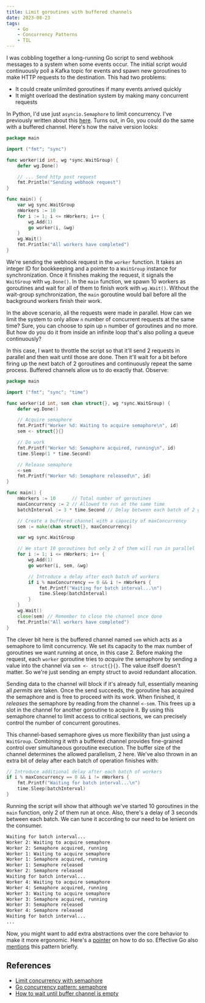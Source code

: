 ```yaml
---
title: Limit goroutines with buffered channels
date: 2023-08-23
tags:
    - Go
    - Concurrency Patterns
    - TIL
---
```


I was cobbling together a long-running Go script to send webhook messages to a system when
some events occur. The initial script would continuously poll a Kafka topic for events and
spawn new goroutines to make HTTP requests to the destination. This had two problems:

* It could create unlimited goroutines if many events arrived quickly
* It might overload the destination system by making many concurrent requests

In Python, I'd use just `asyncio.Semaphore` to limit concurrency. I've previously written
about this [here]. Turns out, in Go, you could do the same with a buffered channel. Here's
how the naive version looks:

```go
package main

import ("fmt"; "sync")

func worker(id int, wg *sync.WaitGroup) {
    defer wg.Done()

    // ... Send http post request
    fmt.Println("Sending webhook request")
}

func main() {
    var wg sync.WaitGroup
    nWorkers := 10
    for i := 1; i <= nWorkers; i++ {
        wg.Add(1)
        go worker(i, &wg)
    }
    wg.Wait()
    fmt.Println("All workers have completed")
}
```

We're sending the webhook request in the `worker` function. It takes an integer ID for
bookkeeping and a pointer to a `WaitGroup` instance for synchronization. Once it finishes
making the request, it signals the `WaitGroup` with `wg.Done()`. In the `main` function,
we spawn 10 workers as goroutines and wait for all of them to finish work with `wg.Wait()`.
Without the wait-group synchronization, the `main` goroutine would bail before all the
background workers finish their work.

In the above scenario, all the requests were made in parallel. How can we limit the system
to only allow `n` number of concurrent requests at the same time? Sure, you can choose to
spin up `n` number of goroutines and no more. But how do you do it from inside an infinite
loop that's also polling a queue continuously?

In this case, I want to throttle the script so that it'll send 2 requests in parallel and
then wait until those are done. Then it'll wait for a bit before firing up the next batch of
2 goroutines and continuously repeat the same process. Buffered channels allow us to do
exactly that. Observe:

```go
package main

import ("fmt"; "sync"; "time")

func worker(id int, sem chan struct{}, wg *sync.WaitGroup) {
    defer wg.Done()

    // Acquire semaphore
    fmt.Printf("Worker %d: Waiting to acquire semaphore\n", id)
    sem <- struct{}{}

    // Do work
    fmt.Printf("Worker %d: Semaphore acquired, running\n", id)
    time.Sleep(1 * time.Second)

    // Release semaphore
    <-sem
    fmt.Printf("Worker %d: Semaphore released\n", id)
}

func main() {
    nWorkers := 10      // Total number of goroutines
    maxConcurrency := 2 // Allowed to run at the same time
    batchInterval := 3 * time.Second // Delay between each batch of 2 goros

    // Create a buffered channel with a capacity of maxConcurrency
    sem := make(chan struct{}, maxConcurrency)

    var wg sync.WaitGroup

    // We start 10 goroutines but only 2 of them will run in parallel
    for i := 1; i <= nWorkers; i++ {
        wg.Add(1)
        go worker(i, sem, &wg)

        // Introduce a delay after each batch of workers
        if i % maxConcurrency == 0 && i != nWorkers {
            fmt.Printf("Waiting for batch interval...\n")
            time.Sleep(batchInterval)
        }
    }
    wg.Wait()
    close(sem) // Remember to close the channel once done
    fmt.Println("All workers have completed")
}
```

The clever bit here is the buffered channel named `sem` which acts as a semaphore to limit
concurrency. We set its capacity to the max number of goroutines we want running at once,
in this case 2. Before making the request, each `worker` goroutine tries to *acquire* the
semaphore by sending a value into the channel via `sem <- struct{}{}`. The value itself
doesn't matter. So we're just sending an empty struct to avoid redundant allocation.

Sending data to the channel will block if it's already full, essentially meaning all
*permits* are taken. Once the send succeeds, the goroutine has acquired the semaphore and is
free to proceed with its work. When finished, it *releases* the semaphore by reading from
the channel `<-sem`. This frees up a slot in the channel for another goroutine to acquire
it. By using this semaphore channel to limit access to critical sections, we can precisely
control the number of concurrent goroutines.

This channel-based semaphore gives us more flexibility than just using a `WaitGroup`.
Combining it with a buffered channel provides fine-grained control over simultaneous
goroutine execution. The buffer size of the channel determines the allowed parallelism, 2
here. We've also thrown in an extra bit of delay after each batch of operation finishes
with:

```go
// Introduce additional delay after each batch of workers
if i % maxConcurrency == 0 && i != nWorkers {
    fmt.Printf("Waiting for batch interval...\n")
    time.Sleep(batchInterval)
}
```

Running the script will show that although we've started 10 goroutines in the `main`
function, only 2 of them run at once. Also, there's a delay of 3 seconds between each batch.
We can tune it according to our need to be lenient on the consumer.

```txt
Waiting for batch interval...
Worker 2: Waiting to acquire semaphore
Worker 2: Semaphore acquired, running
Worker 1: Waiting to acquire semaphore
Worker 1: Semaphore acquired, running
Worker 1: Semaphore released
Worker 2: Semaphore released
Waiting for batch interval...
Worker 4: Waiting to acquire semaphore
Worker 4: Semaphore acquired, running
Worker 3: Waiting to acquire semaphore
Worker 3: Semaphore acquired, running
Worker 3: Semaphore released
Worker 4: Semaphore released
Waiting for batch interval...
...
```

Now, you might want to add extra abstractions over the core behavior to make it more
ergonomic. Here's a [pointer] on how to do so. Effective Go also [mentions] this pattern
briefly.

## References

* [Limit concurrency with semaphore][here]
* [Go concurrency pattern: semaphore][pointer]
* [How to wait until buffer channel is empty][stack overflow]

[here]: /python/limit_concurrency_with_semaphore
[pointer]: https://levelup.gitconnected.com/go-concurrency-pattern-semaphore-9587d45f058d
[stack overflow]: https://stackoverflow.com/questions/39776481/how-to-wait-until-buffered-channel-semaphore-is-empty
[mentions]: https://go.dev/doc/effective_go#channels
